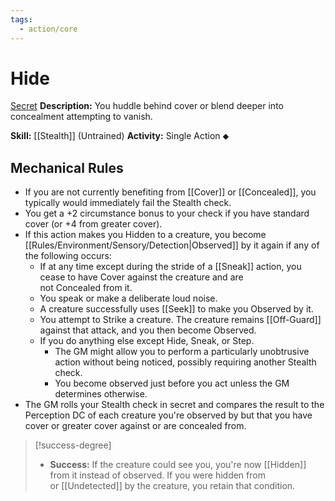 ```yaml
---
tags:
  - action/core
---
```

# Hide[](#Actions "Single Action")

[Secret](Secret.md "General Trait")
**Description:** You huddle behind cover or blend deeper into concealment attempting to vanish.

**Skill:** [[Stealth]] (Untrained)
**Activity:** Single Action ⬥

## Mechanical Rules

- If you are not currently benefiting from [[Cover]] or [[Concealed]], you typically would immediately fail the Stealth check.
- You get a +2 circumstance bonus to your check if you have standard cover (or +4 from greater cover).
- If this action makes you Hidden to a creature, you become [[Rules/Environment/Sensory/Detection|Observed]] by it again if any of the following occurs:
	- If at any time except during the stride of a [[Sneak]] action, you cease to have Cover against the creature and are not Concealed from it.
	- You speak or make a deliberate loud noise. 
	- A creature successfully uses [[Seek]] to make you Observed by it.
	- You attempt to Strike a creature. The creature remains [[Off-Guard]] against that attack, and you then become Observed.
	- If you do anything else except Hide, Sneak, or Step.
		- The GM might allow you to perform a particularly unobtrusive action without being noticed, possibly requiring another Stealth check.
		- You become observed just before you act unless the GM determines otherwise. 
- The GM rolls your Stealth check in secret and compares the result to the Perception DC of each creature you're observed by but that you have cover or greater cover against or are concealed from.

> [!success-degree]
>- **Success:** If the creature could see you, you're now [[Hidden]] from it instead of observed. If you were hidden from or [[Undetected]] by the creature, you retain that condition.  